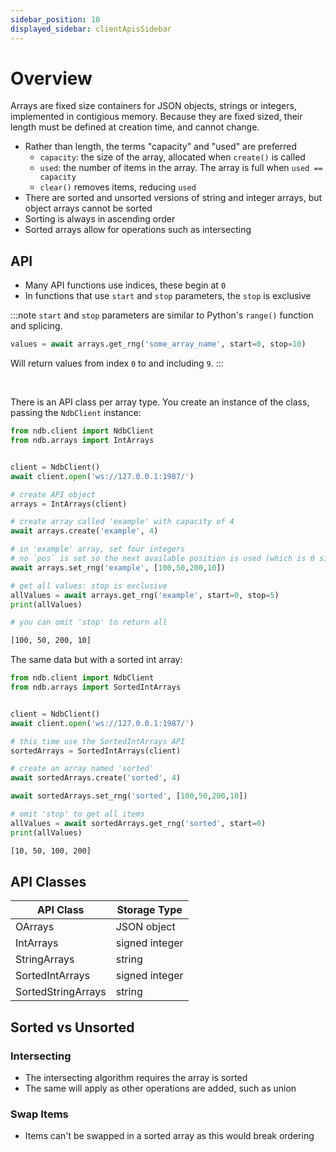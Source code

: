 ```yaml
---
sidebar_position: 10
displayed_sidebar: clientApisSidebar
---
```


# Overview
Arrays are fixed size containers for JSON objects, strings or integers, implemented in contigious memory. Because they are fixed sized, their length must be defined at creation time, and cannot change.

- Rather than length, the terms "capacity" and "used" are preferred
    - `capacity`: the size of the array, allocated when `create()` is called
    - `used`: the number of items in the array. The array is full when `used == capacity`
    - `clear()` removes items, reducing `used`
- There are sorted and unsorted versions of string and integer arrays, but object arrays cannot be sorted
- Sorting is always in ascending order
- Sorted arrays allow for operations such as intersecting


## API

- Many API functions use indices, these begin at `0`
- In functions that use `start` and `stop` parameters, the `stop` is exclusive

:::note
`start` and `stop` parameters are similar to Python's `range()` function and splicing.

```py
values = await arrays.get_rng('some_array_name', start=0, stop=10)
```

Will return values from index `0` to and including `9`.
:::

<br/>

There is an API class per array type. You create an instance of the class, passing the `NdbClient` instance:

```py
from ndb.client import NdbClient
from ndb.arrays import IntArrays


client = NdbClient()
await client.open('ws://127.0.0.1:1987/')

# create API object
arrays = IntArrays(client)

# create array called 'example' with capacity of 4
await arrays.create('example', 4)

# in 'example' array, set four integers
# no `pos` is set so the next available position is used (which is 0 since the array is empty)
await arrays.set_rng('example', [100,50,200,10])

# get all values: stop is exclusive
allValues = await arrays.get_rng('example', start=0, stop=5)
print(allValues)

# you can omit 'stop' to return all

```

```bash title='Output: unsorted'
[100, 50, 200, 10]
```

The same data but with a sorted int array:

```py
from ndb.client import NdbClient
from ndb.arrays import SortedIntArrays


client = NdbClient()
await client.open('ws://127.0.0.1:1987/')

# this time use the SortedIntArrays API
sortedArrays = SortedIntArrays(client)

# create an array named 'sorted'
await sortedArrays.create('sorted', 4)

await sortedArrays.set_rng('sorted', [100,50,200,10])

# omit 'stop' to get all items
allValues = await sortedArrays.get_rng('sorted', start=0)
print(allValues)
```


```bash title='Output: sorted'
[10, 50, 100, 200]
```

## API Classes

|API Class|Storage Type|
|---|---|
|OArrays|JSON object|
|IntArrays|signed integer|
|StringArrays|string|
|SortedIntArrays|signed integer|
|SortedStringArrays|string|


## Sorted vs Unsorted

### Intersecting
- The intersecting algorithm requires the array is sorted
- The same will apply as other operations are added, such as union

### Swap Items
- Items can't be swapped in a sorted array as this would break ordering
